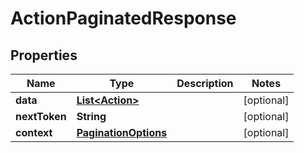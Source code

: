 

# ActionPaginatedResponse


## Properties

| Name | Type | Description | Notes |
|------------ | ------------- | ------------- | -------------|
|**data** | [**List&lt;Action&gt;**](Action.md) |  |  [optional] |
|**nextToken** | **String** |  |  [optional] |
|**context** | [**PaginationOptions**](PaginationOptions.md) |  |  [optional] |



